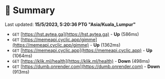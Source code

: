 # 📖 Summary
Last updated: **15/5/2023, 5:20:36 PTG "Asia/Kuala_Lumpur"**

- `GET` [https://hst.aytea.ga](https://hst.aytea.ga) - **Up** (586ms)
- `GET` [https://memeapi.cyclic.app/gimme](https://memeapi.cyclic.app/gimme) - **Up** (1362ms)
- `GET` [https://memeapi.cyclic.app](https://memeapi.cyclic.app) - **Up** (1064ms)
- `GET` [https://klik.ml/health](https://klik.ml/health) - **Down** (498ms)
- `GET` [https://dumb.onrender.com](https://dumb.onrender.com) - **Down** (913ms)
